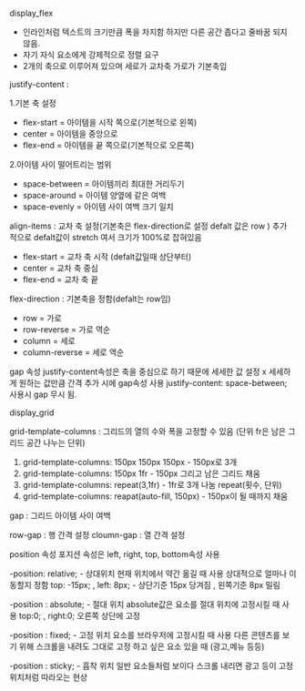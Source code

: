 display_flex
- 인라인처럼 텍스트의 크기만큼 폭을 차지함 하지만 다른 공간 좁다고 줄바꿈 되지 않음.
- 자기 자식 요소에게 강제적으로 정렬 요구
- 2개의 축으로 이루어져 있으며 세로가 교차축 가로가 기본축임

justify-content :

1.기본 축 설정
- flex-start = 아이템을 시작 쪽으로(기본적으로 왼쪽)
- center = 아이템을 중앙으로
- flex-end = 아이템을 끝 쪽으로(기본적으로 오른쪽)

2.아이템 사이 떨어트리는 범위
- space-between = 아이템끼리 최대한 거리두기
- space-around = 아이템 양옆에 같은 여백
- space-evenly = 아이템 사이 여백 크기 일치

align-items : 교차 축 설정(기본축은 flex-direction로 설정 defalt 값은 row )
                추가 적으로 defalt값이 stretch 여서 크기가 100%로 잡혀있음

- flex-start = 교차 축 시작 (defalt값일때 상단부터)
- center = 교차 축 중심
- flex-end = 교차 축 끝

flex-direction : 기본축을 정함(defalt는 row임)

- row = 가로
- row-reverse = 가로 역순
- column = 세로
- column-reverse = 세로 역순


gap 속성
justify-content속성은 축을 중심으로 하기 때문에 세세한 값 설정 x
세세하게 원하는 값만큼 간격 추가 시에 gap속성 사용
justify-content: space-between; 사용시 gap 무시 됨.






display_grid

grid-template-columns : 그리드의 열의 수와 폭을 고정할 수 있음 (단위 fr은 남은 그리드 공간 나누는 단위) 

1. grid-template-columns: 150px 150px 150px - 150px로 3개
2. grid-template-columns: 150px 1fr - 150px 그리고 남은 그리드 채움
3. grid-template-columns: repeat(3,1fr) - 1fr로 3개 나눔 repeat(횟수, 단위)
4. grid-template-columns: reapat(auto-fill, 150px) - 150px이 될 때까지 채움

gap : 그리드 아이템 사이 여백

row-gap : 행 간격 설정
cloumn-gap : 열 간격 설정


position 속성
포지션 속성은 left, right, top, bottom속성 사용

-position: relative; - 상대위치
현재 위치에서 약간 옮길 때 사용 상대적으로 얼마나 이동할지 정함
top: -15px; , left: 8px; - 상단기준 15px 당겨짐 , 왼쪽기준 8px 밀림

-position : absolute; - 절대 위치
absolute값은 요소를 절대 위치에 고정시킬 때 사용
top:0; , right:0; 오른쪽 상단에 고정

-position : fixed; - 고정 위치
요소를 브라우저에 고정시킬 때 사용
다른 콘텐츠를 보기 위해 스크롤을 내려도 그대로 고정 하고 싶은 요소 있을 때 (광고,메뉴 등등)

-position : sticky; - 흡착 위치
일반 요소들처럼 보이다 스크롤 내리면 광고 등이 고정위치처럼 따라오는 현상


